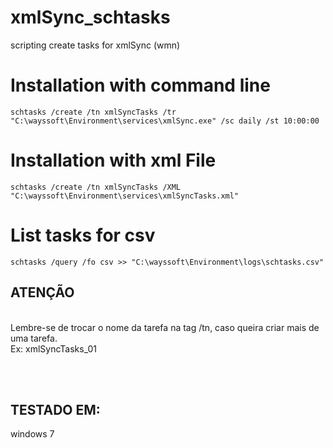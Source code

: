 # xmlSync_schtasks
scripting create tasks for xmlSync (wmn)



# Installation with command line

```shell
schtasks /create /tn xmlSyncTasks /tr "C:\wayssoft\Environment\services\xmlSync.exe" /sc daily /st 10:00:00
```

# Installation with xml File

```shell
schtasks /create /tn xmlSyncTasks /XML "C:\wayssoft\Environment\services\xmlSyncTasks.xml"

```

# List tasks for csv

```shell
schtasks /query /fo csv >> "C:\wayssoft\Environment\logs\schtasks.csv"

```

## ATENÇÃO 

<br />
Lembre-se de trocar o nome da tarefa na tag /tn, caso queira criar mais de uma tarefa.
<br />
Ex: xmlSyncTasks_01


<br /><br />
## TESTADO EM:
windows 7
